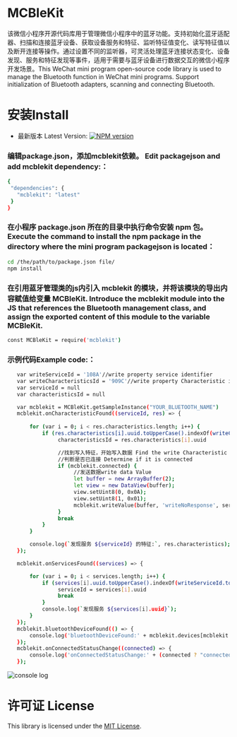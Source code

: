 # MCBleKit
该微信小程序开源代码库用于管理微信小程序中的蓝牙功能。支持初始化蓝牙适配器、扫描和连接蓝牙设备、获取设备服务和特征、监听特征值变化、读写特征值以及断开连接等操作。通过设置不同的监听器，可灵活处理蓝牙连接状态变化、设备发现、服务和特征发现等事件，适用于需要与蓝牙设备进行数据交互的微信小程序开发场景。This WeChat mini program open-source code library is used to manage the Bluetooth function in WeChat mini programs. Support initialization of Bluetooth adapters, scanning and connecting Bluetooth.

# 安装Install
* 最新版本 Latest Version: [![NPM version](https://img.shields.io/npm/v/mcblekit.svg)](https://www.npmjs.com/package/mcblekit)
### 编辑package.json，添加mcblekit依赖。 Edit packagejson and add mcblekit dependency:：
 ```bash
{
  "dependencies": {
    "mcblekit": "latest"
  }
}
   ```
### 在小程序 package.json 所在的目录中执行命令安装 npm 包。 Execute the command to install the npm package in the directory where the mini program packagejson is located：
 ```bash
cd /the/path/to/package.json file/
npm install
   ```
### 在引用蓝牙管理类的js内引入 mcblekit 的模块，并将该模块的导出内容赋值给变量 MCBleKit. Introduce the mcblekit module into the JS that references the Bluetooth management class, and assign the exported content of this module to the variable MCBleKit.

 ```bash
const MCBleKit = require('mcblekit')
   ```
### 示例代码Example code:：
 ```bash
    var writeServiceId = '108A'//write property service identifier
    var writeCharacteristicsId = '909C'//write property Characteristic identifier
    var serviceId = null
    var characteristicsId = null

    var mcblekit = MCBleKit.getSampleInstance("YOUR_BLUETOOTH_NAME")
    mcblekit.onCharacteristicFound((serviceId, res) => {
  
        for (var i = 0; i < res.characteristics.length; i++) {
            if (res.characteristics[i].uuid.toUpperCase().indexOf(writeCharacteristicsId.toUpperCase()) >= 0) {
                 characteristicsId = res.characteristics[i].uuid

                 //找到写入特征，开始写入数据 Find the write Characteristic and start writing data
                 //判断是否已连接 Determine if it is connected
                 if (mcblekit.connected) {
                      //发送数据write data Value
                      let buffer = new ArrayBuffer(2);
                      let view = new DataView(buffer);
                      view.setUint8(0, 0x0A);
                      view.setUint8(1, 0x01);
                      mcblekit.writeValue(buffer, 'writeNoResponse', serviceId, characteristicsId)
                 }
                 break
            }
        }

        console.log(`发现服务 ${serviceId} 的特征:`, res.characteristics);
    });

    mcblekit.onServicesFound((services) => {

        for (var i = 0; i < services.length; i++) {
            if (services[i].uuid.toUpperCase().indexOf(writeServiceId.toUpperCase()) >= 0) {
                 serviceId = services[i].uuid
                 break
            }
            console.log(`发现服务 ${services[i].uuid}`);
        }
    });
    mcblekit.bluetoothDeviceFound(() => {
        console.log('bluetoothDeviceFound:' + mcblekit.devices[mcblekit.devices.length - 1].name);
    });
    mcblekit.onConnectedStatusChange((connected) => {
        console.log('onConnectedStatusChange:' + (connected ? "connected" : "disconnected"));
    });
   ```
![console log](https://github.com/user-attachments/assets/492cef49-f311-4a54-a2f0-7fbb5a4457de)

# 许可证 License
This library is licensed under the [MIT License](https://github.com/Json031/MCBleKit/blob/main/LICENSE).
